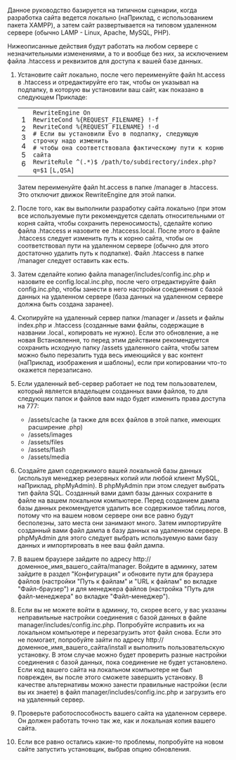 <p>Данное руководство базируется на типичном сценарии, когда разработка сайта ведется локально (наПриклад, с использованием пакета XAMPP), а затем сайт развертывается на типовом удаленном сервере (обычно LAMP - Linux, Apache, MySQL, PHP).</p>
<p>Нижеописанные действия будут работать на любом сервере с незначительными изменениями, а то и вообще без них, за исключением файла .htaccess и реквизитов для доступа к вашей базе данных.</p>
<ol>
  <li>
    <p>Установите сайт локально, после чего переименуйте файл ht.access в .htaccess и отредактируйте его так, чтобы он указывал на подпапку, в которую вы установили ваш сайт, как показано в следующем Прикладе:</p>
    <div>
<div id = "highlighter_716192" class = "syntaxhighlighter  php">
<table border = "0" cellpadding = "0" cellspacing = "0">
<tbody>
<tr>
	<td class = "gutter">
	<div class = "line number1 index0 alt2">1</div>
	<div class = "line number2 index1 alt1">2</div>
	<div class = "line number3 index2 alt2">3</div>
	<div class = "line number4 index3 alt1">4</div>
	<div class = "line number5 index4 alt2">5</div>
	<div class = "line number6 index5 alt1">6</div>
	</td>
	<td class = "code">
	<div class = "container">
		<div class = "line number1 index0 alt2"><code class = "php plain">RewriteEngine On</code></div>
		<div class = "line number2 index1 alt1"><code class = "php plain">RewriteCond %{REQUEST_FILENAME} !-f</code></div>
		<div class = "line number3 index2 alt2"><code class = "php plain">RewriteCond %{REQUEST_FILENAME} !-d</code></div>
		<div class = "line number4 index3 alt1"><code class = "php plain"># Если вы установили Evo в подпапку, следующую строчку надо изменить</code></div>
		<div class = "line number5 index4 alt2"><code class = "php plain"># чтобы она соответствовала фактическому пути к корню сайта</code></div>
		<div class = "line number6 index5 alt1"><code class = "php plain">RewriteRule ^(.*)$ /path/to/subdirectory/index.php?q=</code><code class = "php variable">$1</code> <code class = "php plain">[L,QSA]</code></div>
	</div>
	</td>
</tr>
</tbody>
</table>
</div>
</div>
    <p>Затем переименуйте файл ht.access в папке /manager в .htaccess. Это отключит движок RewriteEngine для этой папки.</p>
  </li>
  <li>
    <p>После того, как вы выполнили разработку сайта локально (при этом все используемые пути рекомендуется сделать относительными от корня сайта, чтобы сохранить переносимость), сделайте копию файла .htaccess и назовите ее .htaccess.local. После этого в файле .htaccess следует изменить путь к корню сайта, чтобы он соответствовал пути на удаленном сервере (обычно для этого достаточно удалить путь к подпапке). Файл .htaccess в папке /manager следует оставить как есть.</p>
  </li>
  <li>
    <p>Затем сделайте копию файла manager/includes/config.inc.php и назовите ее config.local.inc.php, после чего отредактируйте файл config.inc.php, чтобы занести в него настройки соединения с базой данных на удаленном сервере (база данных на удаленном сервере должна быть создана заранее).</p>
  </li>
  <li>
    <p>Скопируйте на удаленный сервер папки /manager и /assets и файлы index.php и .htaccess (созданные вами файлы, содержащие в названии .local., копировать не нужно). Если это обновление, а не новая Встановлення, то перед этим действием рекомендуется сохранить исходную папку /assets удаленного сайта, чтобы затем можно было перезалить туда весь имеющийся у вас контент (наПриклад, изображения и шаблоны), если при копировании что-то окажется перезаписано.</p>
  </li>
  <li>
    <p>Если удаленный веб-сервер работает не под тем пользователем, который является владельцем созданных вами файлов, то для следующих папок и файлов вам надо будет изменить права доступа на 777:</p>
    <ul>
      <li>/assets/cache (а также для всех файлов в этой папке, имеющих расширение .php)</li>
      <li>/assets/images</li>
      <li>/assets/files</li>
      <li>/assets/flash</li>
      <li>/assets/media</li>
    </ul>
  </li>
  <li>
    <p>Создайте дамп содержимого вашей локальной базы данных (используя менеджер резервных копий или любой клиент MySQL, наПриклад, phpMyAdmin). В phpMyAdmin при этом следует выбрать тип файла SQL. Созданный вами дамп базы данных сохраните в файле на вашем локальном компьютере. Перед созданием дампа базы данных рекомендуется удалить все содержимое таблиц логов, потому что на вашем новом сервере они все равно будут бесполезны, зато места они занимают много. Затем импортируйте созданный вами файл дампа в базу данных на удаленном сервере. В phpMyAdmin для этого следует выбрать используемую вами базу данных и импортировать в нее ваш файл дампа.</p>
  </li>
  <li>
    <p>В вашем браузере зайдите по адресу http://доменное_имя_вашего_сайта/manager. Войдите в админку, затем зайдите в раздел "Конфигурация" и обновите пути для браузера файлов (настройки "Путь к файлам" и "URL к файлам" во вкладке "Файл-браузер") и для менеджера файлов (настройка "Путь для файл-менеджера" во вкладке "Файл-менеджер").</p>
  </li>
  <li>
    <p>Если вы не можете войти в админку, то, скорее всего, у вас указаны неправильные настройки соединения с базой данных в файле manager/includes/config.inc.php. Попробуйте исправить их на локальном компьютере и перезагрузить этот файл снова. Если это не помогает, попробуйте зайти по адресу http://доменное_имя_вашего_сайта/install и выполнить пользовательскую установку. В этом случае можно будет проверить разные настройки соединения с базой данных, пока соединение не будет установлено. Если код вашего сайта на локальном компьютере не был поврежден, вы после этого сможете завершить установку. В качестве альтернативы можно занести правильные настройки (если вы их знаете) в файл manager/includes/config.inc.php и загрузить его на удаленный сервер.</p>
  </li>
  <li>
    <p>Проверьте работоспособность вашего сайта на удаленном сервере. Он должен работать точно так же, как и локальная копия вашего сайта.</p>
  </li>
  <li>
    <p>Если все равно остались какие-то проблемы, попробуйте на новом сайте запустить установщик, выбрав опцию обновления.</p>
  </li>
</ol>
